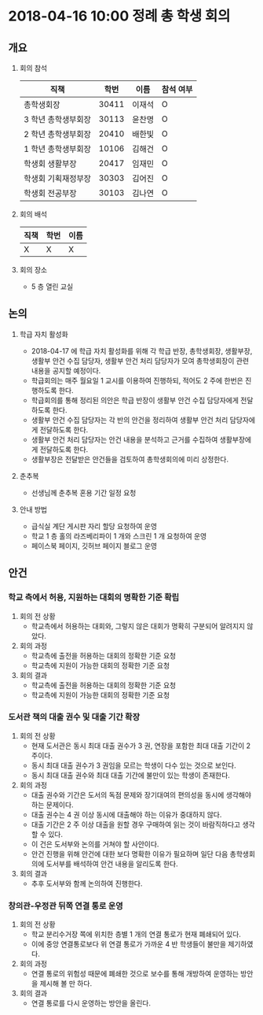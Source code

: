 # 2018-04-16 10:00 정례 총 학생 회의

## 개요

1.  회의 참석

    | 직책                | 학번  | 이름   | 참석 여부 |
    | ------------------- | ----- | ------ | --------- |
    | 총학생회장          | 30411 | 이재석 | O         |
    | 3 학년 총학생부회장 | 30113 | 윤찬명 | O         |
    | 2 학년 총학생부회장 | 20410 | 배한빛 | O         |
    | 1 학년 총학생부회장 | 10106 | 김해건 | O         |
    | 학생회 생활부장     | 20417 | 임재민 | O         |
    | 학생회 기획재정부장 | 30303 | 김어진 | O         |
    | 학생회 전공부장     | 30103 | 김나연 | O         |

2.  회의 배석

    | 직책 | 학번 | 이름 |
    | ---- | ---- | ---- |
    | X    | X    | X    |

3.  회의 장소

    *   5 층 열린 교실

## 논의

1.  학급 자치 활성화

    *   2018-04-17 에 학급 자치 활성화를 위해 각 학급 반장, 총학생회장, 생활부장, 생활부 안건 수집 담당자, 생활부 안건 처리 담당자가 모여 총학생회장이 관련 내용을 공지할 예정이다.
    *   학급회의는 매주 월요일 1 교시를 이용하여 진행하되, 적어도 2 주에 한번은 진행하도록 한다.
    *   학급회의를 통해 정리된 의안은 학급 반장이 생활부 안건 수집 담당자에게 전달하도록 한다.
    *   생활부 안건 수집 담당자는 각 반의 안건을 정리하여 생활부 안건 처리 담당자에게 전달하도록 한다.
    *   생활부 안건 처리 담당자는 안건 내용을 분석하고 근거를 수집하여 생활부장에게 전달하도록 한다.
    *   생활부장은 전달받은 안건들을 검토하여 총학생회의에 미리 상정한다.

2.  춘추복

    *   선생님께 춘추복 혼용 기간 일정 요청

3.  안내 방법
    *   급식실 계단 게시판 자리 할당 요청하여 운영
    *   학교 1 층 홀의 라즈베리파이 1 개와 스크린 1 개 요청하여 운영
    *   페이스북 페이지, 깃허브 페이지 블로그 운영

## 안건

### 학교 측에서 허용, 지원하는 대회의 명확한 기준 확립

1.  회의 전 상황
    *   학교측에서 허용하는 대회와, 그렇지 않은 대회가 명확히 구분되어 알려지지 않았다.
2.  회의 과정
    *   학교측에 출전을 허용하는 대회의 정확한 기준 요청
    *   학교측에 지원이 가능한 대회의 정확한 기준 요청
3.  회의 결과
    *   학교측에 출전을 허용하는 대회의 정확한 기준 요청
    *   학교측에 지원이 가능한 대회의 정확한 기준 요청

### 도서관 책의 대출 권수 및 대출 기간 확장

1.  회의 전 상황
    *   현재 도서관은 동시 최대 대출 권수가 3 권, 연장을 포함한 최대 대출 기간이 2 주이다.
    *   동시 최대 대출 권수가 3 권임을 모르는 학생이 다수 있는 것으로 보인다.
    *   동시 최대 대출 권수와 최대 대출 기간에 불만이 있는 학생이 존재한다.
2.  회의 과정
    *   대출 권수와 기간은 도서의 독점 문제와 장기대여의 편의성을 동시에 생각해야 하는 문제이다.
    *   대출 권수는 4 권 이상 동시에 대출해야 하는 이유가 중대하지 않다.
    *   대출 기간은 2 주 이상 대출을 원할 경우 구매하여 읽는 것이 바람직하다고 생각할 수 있다.
    *   이 건은 도서부와 논의를 거쳐야 할 사안이다.
    *   안건 진행을 위해 안건에 대한 보다 명확한 이유가 필요하며 일단 다음 총학생회의에 도서부를 배석하여 안건 내용을 알리도록 한다.
3.  회의 결과
    *   추후 도서부와 함께 논의하여 진행한다.

### 창의관-우정관 뒤쪽 연결 통로 운영

1.  회의 전 상황
    *   학교 분리수거장 쪽에 위치한 층별 1 개의 연결 통로가 현재 폐쇄되어 있다.
    *   이에 중앙 연결통로보다 위 연결 통로가 가까운 4 반 학생들이 불만을 제기하였다.
2.  회의 과정
    *   연결 통로의 위험성 때문에 폐쇄한 것으로 보수를 통해 개방하여 운영하는 방안을 제시해 볼 만 하다.
3.  회의 결과
    *   연결 통로를 다시 운영하는 방안을 올린다.
